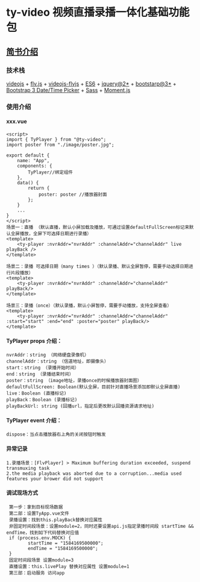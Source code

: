 # ty-video 视频直播录播一体化基础功能包
## [简书介绍](https://www.jianshu.com/p/2b09fbfbeda5)
### 技术栈
 [videojs](https://videojs.com/) + [flv.js](https://github.com/Bilibili/flv.js#readme) + [videojs-flvjs](https://github.com/mister-ben/videojs-flvjs#readme) + [ES6](http://caibaojian.com/es6/) + [jquery@2*](https://www.jquery123.com/category/traversing/tree-traversal/) + [bootstarp@3*](https://v3.bootcss.com/) + [Bootstrap 3 Date/Time Picker](http://eonasdan.github.io/bootstrap-datetimepicker/) + [Sass](https://sass-lang.com/guide) + [Moment.js](https://momentjs.com/)

### 使用介绍

#### xxx.vue
    <script>
    import { TyPlayer } from "@ty-video";
    import poster from "./image/poster.jpg";

    export default {
        name: "App",
        components: {
            TyPlayer//绑定组件
        },
        data() {
            return {
                poster: poster //播放器封面
            };
        }
        ...
    }
    </script>
    场景一：直播 （默认直播，默认小屏加载及播放，可通过设置defaultFullScreen标记来默认全屏播放，全屏下可选择日期进行录播）
    <template>
        <ty-player :nvrAddr="nvrAddr" :channelAddr="channelAddr" live playBack />
    </template>

    场景二：录播 可选择日期（many times ）（默认录播、默认全屏暂停，需要手动选择日期进行片段播放）
    <template>
        <ty-player :nvrAddr="nvrAddr" :channelAddr="channelAddr" playBack/>
    </template>

    场景三：录播（once）（默认录播，默认小屏暂停，需要手动播放，支持全屏查看）
    <template>
        <ty-player :nvrAddr="nvrAddr" :channelAddr="channelAddr" :start="start" :end="end" :poster="poster" playBack/>
    </template>

   

#### TyPlayer props 介绍：
    nvrAddr：string （网络硬盘录像机）
    channelAddr：string （信道地址，即摄像头）
    start：string （录播开始时间）
    end：string （录播结束时间）
    poster：string （image地址，录播once的时候播放器封面图）
    defaultFullScreen: Boolean(默认全屏，目前针对直播场景添加即默认全屏直播)
    live：Boolean (直播标记)
    playBack：Boolean (录播标记)
    playBackUrl: string (回播url，指定后更改默认回播资源请求地址)

#### TyPlayer event 介绍：
    dispose：当点击播放器右上角的关闭按钮时触发


#### 异常记录
    1.录播场景：[FlvPlayer] > Maximum buffering duration exceeded, suspend transmuxing task
    2.the media playback was aborted due to a corruption...media used features your brower did not support

#### 调试现场方式
     第一步：拿到目标现场数据
     第二部：设置TyApp.vue文件 
     录播设置：找到this.playBack替换对应属性
     非固定时间段场景：设置module=2，同时还要设置api.js指定录播时间段 startTime && endTime，找到如下代码替换对应值
     if (process.env.MOCK) {
            startTime = "1584169500000";
            endTime = "1584169500000";
     }
     固定时间段场景 设置module=3
     直播设置：this.livePlay 替换对应属性 设置module=1
     第三部：启动服务 访问app
     
    

